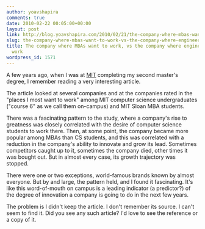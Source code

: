 ```yaml
---
author: yoavshapira
comments: true
date: 2010-02-22 00:05:00+00:00
layout: post
link: http://blog.yoavshapira.com/2010/02/21/the-company-where-mbas-want-to-work-vs-the-company-where-engineers-want-to-work/
slug: the-company-where-mbas-want-to-work-vs-the-company-where-engineers-want-to-work
title: The company where MBAs want to work, vs the company where engineers want to
  work
wordpress_id: 1571
---
```


A few years ago, when I was at [MIT](http://sdm.mit.edu) completing my second master's degree, I remember reading a very interesting article.

  


The article looked at several companies and at the companies rated in the "places I most want to work" among MIT computer science undergraduates ("course 6" as we call them on-campus) and MIT Sloan MBA students.

  


There was a fascinating pattern to the study, where a company's rise to greatness was closely correlated with the desire of computer science students to work there.  Then, at some point, the company became more popular among MBAs than CS students, and this was correlated with a reduction in the company's ability to innovate and grow its lead.  Sometimes competitors caught up to it, sometimes the company died, other times it was bought out.  But in almost every case, its growth trajectory was stopped.

  


There were one or two exceptions, world-famous brands known by almost everyone.  But by and large, the pattern held, and I found it fascinating.  It's like this word-of-mouth on campus is a leading indicator (a predictor?) of the degree of innovation a company is going to do in the next few years.

  


The problem is I didn't keep the article.  I don't remember its source.  I can't seem to find it.  Did you see any such article?  I'd love to see the reference or a copy of it.

  


  

